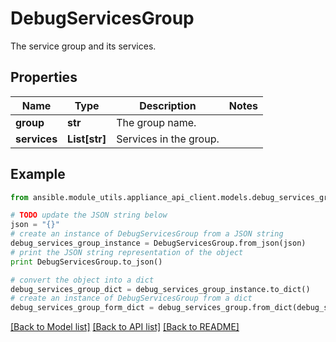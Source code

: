 # DebugServicesGroup

The service group and its services.

## Properties

Name | Type | Description | Notes
------------ | ------------- | ------------- | -------------
**group** | **str** | The group name. | 
**services** | **List[str]** | Services in the group. | 

## Example

```python
from ansible.module_utils.appliance_api_client.models.debug_services_group import DebugServicesGroup

# TODO update the JSON string below
json = "{}"
# create an instance of DebugServicesGroup from a JSON string
debug_services_group_instance = DebugServicesGroup.from_json(json)
# print the JSON string representation of the object
print DebugServicesGroup.to_json()

# convert the object into a dict
debug_services_group_dict = debug_services_group_instance.to_dict()
# create an instance of DebugServicesGroup from a dict
debug_services_group_form_dict = debug_services_group.from_dict(debug_services_group_dict)
```
[[Back to Model list]](../README.md#documentation-for-models) [[Back to API list]](../README.md#documentation-for-api-endpoints) [[Back to README]](../README.md)


